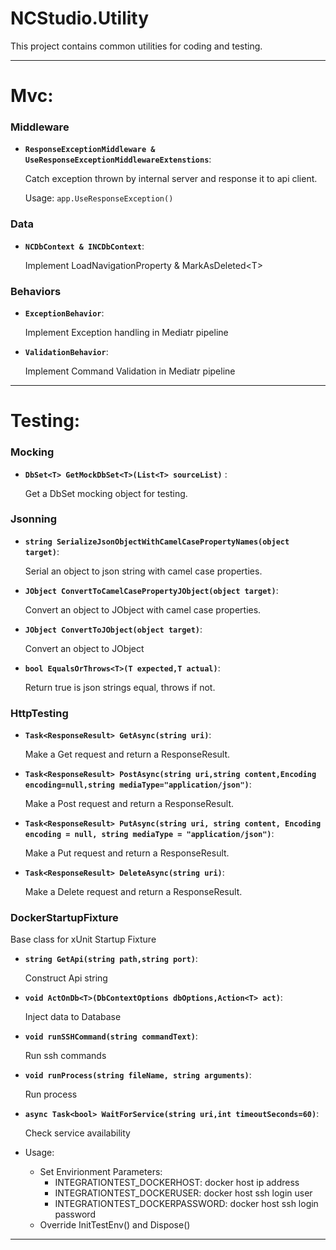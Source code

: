# NCStudio.Utility
This project contains common utilities for coding and testing.

****
# Mvc:
### Middleware
+ **`ResponseExceptionMiddleware & UseResponseExceptionMiddlewareExtenstions`**:

    Catch exception thrown by internal server and response it to api client.
    
    Usage: `app.UseResponseException()`

### Data
+ **`NCDbContext & INCDbContext`**:

    Implement LoadNavigationProperty & MarkAsDeleted\<T\>

### Behaviors
+ **`ExceptionBehavior`**:

    Implement Exception handling in Mediatr pipeline

+ **`ValidationBehavior`**:

    Implement Command Validation in Mediatr pipeline

****
# Testing:
### Mocking
+ **`DbSet<T> GetMockDbSet<T>(List<T> sourceList)`** :
    
    Get a DbSet mocking object for testing.

### Jsonning
+ **`string SerializeJsonObjectWithCamelCasePropertyNames(object target)`**:
    
    Serial an object to json string with camel case properties.

+ **`JObject ConvertToCamelCasePropertyJObject(object target)`**:
    
    Convert an object to JObject with camel case properties.

+ **`JObject ConvertToJObject(object target)`**:
    
    Convert an object to JObject

+ **`bool EqualsOrThrows<T>(T expected,T actual)`**:
    
    Return true is json strings equal, throws if not.

### HttpTesting
+ **`Task<ResponseResult> GetAsync(string uri)`**:

    Make a Get request and return a ResponseResult.

+ **`Task<ResponseResult> PostAsync(string uri,string content,Encoding encoding=null,string mediaType="application/json")`**:
    
    Make a Post request and return a ResponseResult.

+ **`Task<ResponseResult> PutAsync(string uri, string content, Encoding encoding = null, string mediaType = "application/json")`**:

    Make a Put request and return a ResponseResult.

+ **`Task<ResponseResult> DeleteAsync(string uri)`**:

    Make a Delete request and return a ResponseResult.

### DockerStartupFixture

Base class for xUnit Startup Fixture

+ **`string GetApi(string path,string port)`**:

    Construct Api string

+ **`void ActOnDb<T>(DbContextOptions dbOptions,Action<T> act)`**:

    Inject data to Database

+ **`void runSSHCommand(string commandText)`**:

    Run ssh commands

+ **`void runProcess(string fileName, string arguments)`**:

    Run process

+ **`async Task<bool> WaitForService(string uri,int timeoutSeconds=60)`**:

    Check service availability

+ Usage:
    + Set Envirionment Parameters:
        + INTEGRATIONTEST_DOCKERHOST: docker host ip address
        + INTEGRATIONTEST_DOCKERUSER: docker host ssh login user
        + INTEGRATIONTEST_DOCKERPASSWORD: docker host ssh login password
    + Override InitTestEnv() and Dispose()
****